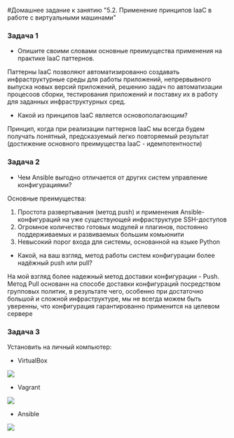 #Домашнее задание к занятию "5.2. Применение принципов IaaC в работе с виртуальными машинами"

### Задача 1
- Опишите своими словами основные преимущества применения на практике IaaC паттернов.

Паттерны IaaC позволяют автоматизированно создавать инфраструктурные среды для работы приложений, непрервывного выпуска 
новых версий приложений, решению задач по автоматизации процесоов сборки, тестирования приложений и поставку их в работу для заданных 
инфраструктурных сред.

- Какой из принципов IaaC является основополагающим?

Принцип, когда при реализации паттернов IaaC мы всегда будем получать понятный, предсказуемый легко повторяемый 
результат (достижение основного преимущества IaaC - идемпотентности)

### Задача 2
- Чем Ansible выгодно отличается от других систем управление конфигурациями?

Основные преимущества:
1. Простота развертывания (метод push) и применения Ansible-конфигураций на уже существующей инфраструктуре SSH-доступов
2. Огромное количество готовых модулей и плагинов, постоянно поддерживаемых и развиваемых большим комьюнити
3. Невысокий порог входа для системы, основанной на языке Python


- Какой, на ваш взгляд, метод работы систем конфигурации более надёжный push или pull?

На мой взгляд более надежный метод доставки конфигурации - Push. Метод Pull основанн на способе доставки конфигураций 
посредством групповых политик, в результате чего, особенно при достаточно большой и сложной инфраструктуре, мы не всегда 
можем быть уверенны, что конфигурация гарантированно применится на целевом сервере

### Задача 3

Установить на личный компьютер:
- VirtualBox

![](https://c.radikal.ru/c14/2202/fd/35a4206eb030.jpg)

- Vagrant

![](https://a.radikal.ru/a26/2202/a2/dd152d263b74.jpg)

- Ansible

![](https://a.radikal.ru/a29/2202/53/012bd5b5a251.png)

